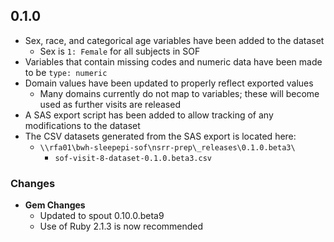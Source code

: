 ## 0.1.0

- Sex, race, and categorical age variables have been added to the dataset
  - Sex is `1: Female` for all subjects in SOF
- Variables that contain missing codes and numeric data have been made to be `type: numeric`
- Domain values have been updated to properly reflect exported values
  - Many domains currently do not map to variables; these will become used as further visits are released
- A SAS export script has been added to allow tracking of any modifications to the dataset
- The CSV datasets generated from the SAS export is located here:
  - `\\rfa01\bwh-sleepepi-sof\nsrr-prep\_releases\0.1.0.beta3\`
    - `sof-visit-8-dataset-0.1.0.beta3.csv`
### Changes
- **Gem Changes**
  - Updated to spout 0.10.0.beta9
  - Use of Ruby 2.1.3 is now recommended
